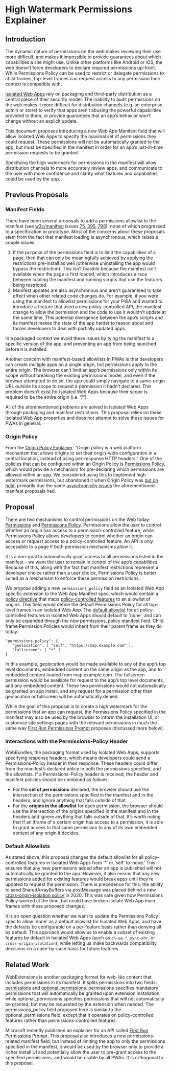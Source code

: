 # High Watermark Permissions Explainer

## Introduction

The dynamic nature of permissions on the web makes reviewing their use more difficult, and makes it impossible to provide guarantees about which capabilities a site might use. Unlike other platforms like Android or iOS, the web doesn’t force developers to declare required permissions up-front. While Permissions Policy can be used to restrict or delegate permissions to child frames, top-level frames can request access to any permission their context is compatible with.

[Isolated Web Apps](./README.md) rely on packaging and third-party distribution as a central piece of their security model. The inability to audit permissions on the web makes it more difficult for distribution channels (e.g. an enterprise admin or store) to verify that apps aren’t abusing the powerful capabilities provided to them, or provide guarantees that an app’s behavior won’t change without an explicit update.

This document proposes introducing a new Web App Manifest field that will allow Isolated Web Apps to specify the maximal set of permissions they could request. These permissions will not be automatically granted to the app, but must be specified in the manifest in order for an app’s just-in-time permission requests to be granted.

Specifying the high watermark for permissions in the manifest will allow distribution channels to more accurately review apps, and communicate to the user with more confidence and clarity what features and capabilities could be used by the app.

## Previous Proposals

### Manifest Fields

There have been several proposals to add a permissions allowlist to the manifest (see [w3c/manifest](https://github.com/w3c/manifest) issues [75](https://github.com/w3c/manifest/issues/75), [395](https://github.com/w3c/manifest/issues/395), [798](https://github.com/w3c/manifest/issues/798)), none of which progressed to a specification or prototype. Most of the concerns about these proposals stem from the fact that manifest loading is asynchronous, which raises a couple issues:

1.  If the purpose of the permissions field is to limit the capabilities of a page, then that can only be meaningfully achieved by applying the restrictions pre-install as well (otherwise uninstalling the app would bypass the restriction). This isn’t feasible because the manifest isn’t available when the page is first loaded, which introduces a race between loading the manifest and running scripts that use the features being restricted.
2.  Manifest updates are also asynchronous and aren’t guaranteed to take effect when other related code changes do. For example, if you were using the manifest to allowlist permissions for your PWA and wanted to introduce a feature that used a new policy-controlled API, the manifest change to allow the permission and the code to use it wouldn’t update at the same time. This potential divergence between the app’s scripts and its manifest makes the state of the app harder to reason about and forces developers to deal with partially updated apps.

In a packaged context we avoid these issues by tying the manifest to a specific version of the app, and preventing an app from being launched before it is installed.

Another concern with manifest-based allowlists in PWAs is that developers can create multiple apps on a single origin, but permissions apply to the entire origin. The browser can’t limit an app’s permissions only within its scope without breaking the existing permissions model, and even if the browser attempted to do so, the app could simply navigate to a same-origin URL outside its scope to request a permission it hadn’t declared. This problem doesn’t exist for Isolated Web Apps because their scope is required to be the entire origin (i.e. “/”).

All of the aforementioned problems are solved in Isolated Web Apps through packaging and manifest restrictions. This proposal relies on these Isolated Web App properties and does not attempt to solve these issues for PWAs in general.

### Origin Policy

From the [Origin Policy Explainer](https://github.com/WICG/origin-policy/tree/7354568d2492d6847f68da21df46274df50c374a#origin-policy): “Origin policy is a web platform mechanism that allows origins to set their origin-wide configuration in a central location, instead of using per-response HTTP headers.” One of the policies that can be configured within an Origin Policy is [Permissions Policy](https://github.com/WICG/origin-policy/blob/7354568d2492d6847f68da21df46274df50c374a/policy-format.md#feature-policy), which would provide a mechanism for pre-declaring which permissions are allowed within an app. We considered using this to implement high watermark permissions, but abandoned it when Origin Policy was [put on hold](https://github.com/WICG/origin-policy/blob/2683f92226052dd363b84620247cdb5f949a4b75/README.md), primarily due the same [asynchronicity issues](https://docs.google.com/document/d/1jptq14gPpuBt3933-Hns2wwrHIW6qpo3xu6Xkfs12N4/edit#) the aforementioned manifest proposals had.

## Proposal

There are two mechanisms to control permissions on the Web today: [Permissions](https://www.w3.org/TR/permissions/) and [Permissions Policy](https://www.w3.org/TR/permissions-policy-1/). Permissions allow the *user* to control whether an origin has access to a permission-controlled feature, while Permissions Policy allows *developers* to control whether an origin can access or request access to a policy-controlled feature. An API is only accessible to a page if both permission mechanisms allow it.

It is a non-goal to automatically grant access to all permissions listed in the manifest – we want the user to remain in control of the app’s capabilities. Because of this, along with the fact that manifest restrictions represent a developer choice rather than a user choice, Permissions Policy is better suited as a mechanism to enforce these permission restrictions.

We propose adding a new `permissions_policy` field as an Isolated Web App specific extension to the Web App Manifest spec, which would contain a [policy directive](https://www.w3.org/TR/permissions-policy-1/#policy-directive) that maps [policy-controlled features](https://www.w3.org/TR/permissions-policy-1/#policy-controlled-feature) to an allowlist of origins. This field would define the default Permissions Policy for all top-level frames in an Isolated Web App. The [default allowlist](https://www.w3.org/TR/permissions-policy-1/#default-allowlists) for all policy-controlled features in Isolated Web Apps should default to 'none', and can only be expanded through the new permissions_policy manifest field. Child frame Permission Policies would inherit from their parent frame as they do today.

```
"permissions_policy": {
   "geolocation": [ "self", "https://map.example.com" ],
   "fullscreen": [ "*" ]
}
```

In this example, geolocation would be made available to any of the app’s top level documents, embedded content on the same origin as the app, and to embedded content loaded from map.example.com. The fullscreen permission would be available for request to the app’s top level documents, and any embedded content. These two permissions would not automatically be granted on app install, and any request for a permission other than geolocation or fullscreen will be automatically denied.

While the goal of this proposal is to create a high watermark for the permissions that an app can request, the Permissions Policy specified in the manifest may also be used by the browser to inform the installation UI, or customize site settings pages with the relevant permissions in much the same way [First Run Permissions Prompt](https://github.com/MicrosoftEdge/MSEdgeExplainers/blob/main/InstallTimePermissionsPrompt/Explainer.md) proposes (discussed more below).

### Interactions with the Permissions-Policy Header

WebBundles, the packaging format used by Isolated Web Apps, supports specifying response headers, which means developers could send a Permissions-Policy header in their response. These headers could differ from the manifest’s declared policy in both the permissions specified, and the allowlists. If a Permissions-Policy header is received, the header and manifest policies should be combined as follows:

*   For the **set of permissions** declared, the browser should use the intersection of the permissions specified in the manifest and in the headers, and ignore anything that falls outside of that.
*   For the **origins in the allowlist** for each permission, the browser should use the intersection of the origins specified in the manifest and in the headers and ignore anything that falls outside of that. It’s worth noting that if an iframe of a certain origin has access to a permission, it is able to grant access to that same permission to any of its own embedded content of any origin it decides.

### Default Allowlists

As stated above, this proposal changes the default allowlist for all policy-controlled features in Isolated Web Apps from ‘\*’ or ‘self’ to ‘none.’ This ensures that any new permissions added after an app is published will not automatically be granted to the app. However, it also means that any new permissions added for existing features would break apps until they’re updated to request the permission. There is precedence for this; the ability to send SharedArrayBuffers via postMessage was placed behind a new [cross-origin-isolation policy](https://github.com/whatwg/html/issues/5435) in 2020. This was safe given how Permissions Policy worked at the time, but could have broken Isolate Web App main frames with these proposed changes.

It is an open question whether we want to update the Permissions Policy spec to allow 'none' as a default allowlist for Isolated Web Apps, and have the defaults be configurable on a per-feature basis rather than denying all by default. This approach would allow us to enable a subset of existing features by default in Isolated Web Apps (such as `ch-ua-*`, `sync-xhr`, or `cross-origin-isolation`), while letting us make backwards compatibility decisions on a case-by-case basis for future features.

## Related Work

WebExtensions is another packaging format for web-like content that includes permissions in its manifest. It splits permissions into two fields: [permissions](https://developer.mozilla.org/en-US/docs/Mozilla/Add-ons/WebExtensions/manifest.json/permissions) and [optional_permissions](https://developer.mozilla.org/en-US/docs/Mozilla/Add-ons/WebExtensions/manifest.json/optional_permissions). permissions specifies mandatory permissions that will automatically be granted upon extension installation, while optional_permissions specifies permissions that will not automatically be granted, but may be requested by the extension when needed. The permissions_policy field proposed here is similar to the optional_permissions field, except that it operates on policy-controlled features rather than permissions-controlled features.

Microsoft recently published an explainer for an API called [First Run Permissions Prompt](https://github.com/MicrosoftEdge/MSEdgeExplainers/blob/main/InstallTimePermissionsPrompt/Explainer.md). This proposal also introduces a new permissions-related manifest field, but instead of limiting the app to only the permissions specified in the manifest, it would be used by the browser only to provide a richer install UI and potentially allow the user to pre-grant access to the specified permissions, and would be usable by all PWAs. It is orthogonal to this proposal.
